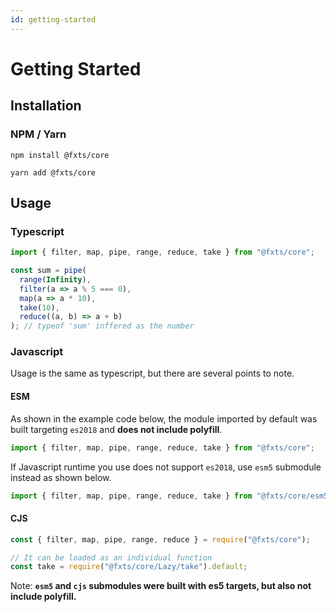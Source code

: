 ```yaml
---
id: getting-started
---
```


# Getting Started

## Installation

### NPM / Yarn
```shell
npm install @fxts/core
```

```shell
yarn add @fxts/core
```

## Usage

### Typescript

```ts
import { filter, map, pipe, range, reduce, take } from "@fxts/core";

const sum = pipe(
  range(Infinity),
  filter(a => a % 5 === 0),
  map(a => a * 10),
  take(10),
  reduce((a, b) => a + b)
); // typeof 'sum' inffered as the number
```

### Javascript

Usage is the same as typescript, but there are several points to note.

#### ESM
As shown in the example code below, the module imported by default was built targeting `es2018` and **does not include polyfill**.
```javascript
import { filter, map, pipe, range, reduce, take } from "@fxts/core";
```

If Javascript runtime you use does not support `es2018`, use `esm5` submodule instead as shown below.
```javascript
import { filter, map, pipe, range, reduce, take } from "@fxts/core/esm5";
```

#### CJS
```javascript
const { filter, map, pipe, range, reduce } = require("@fxts/core");

// It can be loaded as an individual function
const take = require("@fxts/core/Lazy/take").default;
```

Note: **`esm5` and `cjs` submodules were built with es5 targets, but also not include polyfill.**
